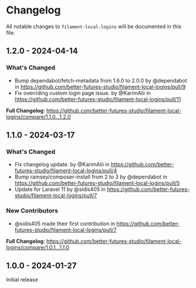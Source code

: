 # Changelog

All notable changes to `filament-local-logins` will be documented in this file.

## 1.2.0 - 2024-04-14

### What's Changed

* Bump dependabot/fetch-metadata from 1.6.0 to 2.0.0 by @dependabot in https://github.com/better-futures-studio/filament-local-logins/pull/9
* Fix overriding custom login page issue. by @KarimAlii in https://github.com/better-futures-studio/filament-local-logins/pull/11

**Full Changelog**: https://github.com/better-futures-studio/filament-local-logins/compare/1.1.0...1.2.0

## 1.1.0 - 2024-03-17

### What's Changed

* Fix changelog update. by @KarimAlii in https://github.com/better-futures-studio/filament-local-logins/pull/4
* Bump ramsey/composer-install from 2 to 3 by @dependabot in https://github.com/better-futures-studio/filament-local-logins/pull/5
* Update for Laravel 11 by @sidis405 in https://github.com/better-futures-studio/filament-local-logins/pull/7

### New Contributors

* @sidis405 made their first contribution in https://github.com/better-futures-studio/filament-local-logins/pull/7

**Full Changelog**: https://github.com/better-futures-studio/filament-local-logins/compare/1.0.1...1.1.0

## 1.0.0 - 2024-01-27

Initial release
